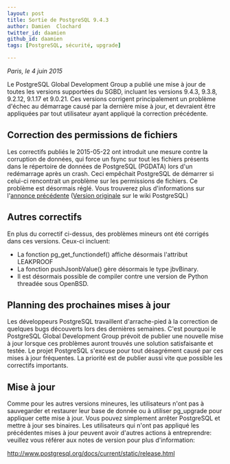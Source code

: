 ```yaml
---
layout: post
title: Sortie de PostgreSQL 9.4.3
author: Damien  Clochard
twitter_id: daamien
github_id: daamien
tags: [PostgreSQL, sécurité, upgrade]

---
```

*Paris, le 4 juin 2015*


Le PostgreSQL Global Development Group a publié une mise à jour de toutes les versions supportées du SGBD, incluant les versions 9.4.3, 9.3.8, 9.2.12, 9.1.17 et 9.0.21. Ces versions corrigent principalement un problème d'échec au démarrage causé par la dernière mise à jour, et devraient être appliquées par tout utilisateur ayant appliqué la correction précédente. 

<!--MORE-->

## Correction des permissions de fichiers


Les correctifs publiés le 2015-05-22 ont introduit une mesure contre la corruption de données, qui force un fsync sur tout les fichiers présents dans le répertoire de données de PostgreSQL (PGDATA) lors d'un redémarrage après un crash. Ceci empêchait PostgreSQL de démarrer si celui-ci rencontrait un problème sur les permissions de fichiers. Ce problème est désormais réglé. Vous trouverez plus d'informations sur l'[annonce précédente](http://blog.dalibo.com/2015/05/27/Probleme_sur_les_mises_a_jours_de_PostgreSQL.html) ([Version originale](https://wiki.postgresql.org/wiki/May_2015_Fsync_Permissions_Bug) sur le wiki PostgreSQL)


## Autres correctifs

En plus du correctif ci-dessus, des problèmes mineurs ont été corrigés dans ces versions. Ceux-ci incluent:

* La fonction pg_get_functiondef() affiche désormais l'attribut LEAKPROOF
* La fonction pushJsonbValue() gère désormais le type jbvBinary.
* Il est désormais possible de compiler contre une version de Python threadée sous OpenBSD.



Planning des prochaines mises à jour
------------------------------------

Les développeurs PostgreSQL travaillent d'arrache-pied à la correction de quelques bugs découverts lors des dernières semaines. C'est pourquoi le PostgreSQL Global Development Group prévoit de publier une nouvelle mise à jour lorsque ces problèmes auront trouvés une solution satisfaisante et testée. Le projet PostgreSQL s'excuse pour tout désagrément causé par ces mises à jour fréquentes. La priorité est de publier aussi vite que possible les correctifs importants.


Mise à jour
-----------

Comme pour les autres versions mineures, les utilisateurs n'ont pas à sauvegarder et restaurer leur base de donnée ou à utiliser pg_upgrade pour appliquer cette mise à jour. Vous pouvez simplement arrêter PostgreSQL et mettre à jour ses binaires. Les utilisateurs qui n'ont pas appliqué les précédentes mises à jour peuvent avoir d'autres actions à entreprendre: veuillez vous référer aux notes de version pour plus d'information:

http://www.postgresql.org/docs/current/static/release.html

